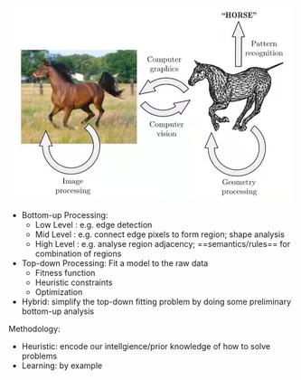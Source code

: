 ![](images\horse.jpg)
* Bottom-up Processing:
    * Low Level : e.g. edge detection
    * Mid Level : e.g. connect edge pixels to form region; shape analysis
    * High Level : e.g. analyse region adjacency; ==semantics/rules== for combination of regions 
* Top-down Processing: Fit a model to the raw data
    * Fitness function
    * Heuristic constraints
    * Optimization
* Hybrid: simplify the top-down fitting problem by doing some preliminary bottom-up analysis


Methodology:
* Heuristic: encode our intellgience/prior knowledge of how to solve problems
* Learning: by example
